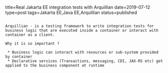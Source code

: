 title=Real Jakarta EE integration tests with Arquillian
date=2019-07-12
type=post
tags=Jakarta EE,Java EE,Arquillian
status=published
~~~~~~

Arquillian - is a testing framework to write integration tests for business logic that are executed inside a container or interact with container as a client.

Why it is so important ?

 * Business logic can interact with resources or sub-system provided by container
 * Declarative services (Transactions, messaging, CDI, JAX-RS etc) get applied to the business component at runtime
